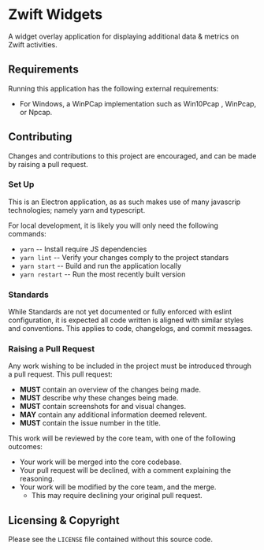# Zwift Widgets

A widget overlay application for displaying additional data & metrics on Zwift activities.

## Requirements
Running this application has the following external requirements:
 - For Windows, a WinPCap implementation such as Win10Pcap , WinPcap, or Npcap.

## Contributing
Changes and contributions to this project are encouraged, and can be made by
raising a pull request.

### Set Up
This is an Electron application, as as such makes use of many javascrip
 technologies; namely yarn and typescript.

For local development, it is likely you will only need the following commands:

- `yarn` -- Install require JS dependencies
- `yarn lint` -- Verify your changes comply to the project standars
- `yarn start` -- Build and run the application locally
- `yarn restart` -- Run the most recently built version

### Standards
While Standards are not yet documented or fully enforced with eslint
configuration, it is expected all code written is aligned with similar styles
and conventions. This applies to code, changelogs, and commit messages.

### Raising a Pull Request
Any work wishing to be included in the project must be introduced through a
pull request. This pull request:
- **MUST** contain an overview of the changes being made.
- **MUST** describe why these changes being made.
- **MUST** contain screenshots for and visual changes.
- **MAY** contain any additional information deemed relevent.
- **MUST** contain the issue number in the title.

This work will be reviewed by the core team, with one of the following outcomes:
 - Your work will be merged into the core codebase.
 - Your pull request will be declined, with a comment explaining the reasoning.
 - Your work will be modified by the core team, and the merge.
    - This may require declining your original pull request.

## Licensing & Copyright
Please see the `LICENSE` file contained without this source code.
